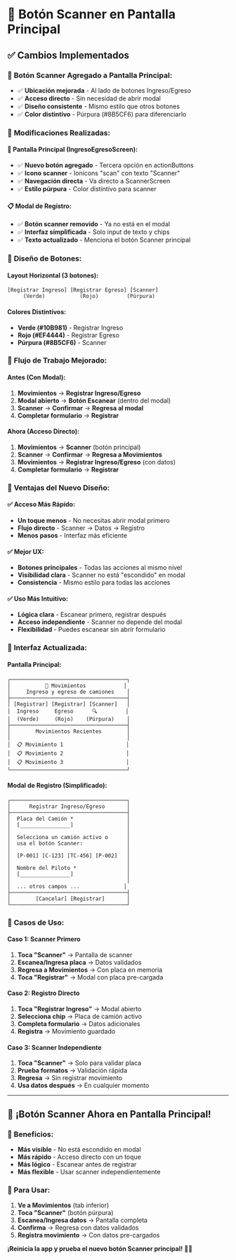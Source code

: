 # 📱 Botón Scanner en Pantalla Principal

## ✅ **Cambios Implementados**

### 🎯 **Botón Scanner Agregado a Pantalla Principal:**
- ✅ **Ubicación mejorada** - Al lado de botones Ingreso/Egreso
- ✅ **Acceso directo** - Sin necesidad de abrir modal
- ✅ **Diseño consistente** - Mismo estilo que otros botones
- ✅ **Color distintivo** - Púrpura (#8B5CF6) para diferenciarlo

### 🔧 **Modificaciones Realizadas:**

#### **📱 Pantalla Principal (IngresoEgresoScreen):**
- ✅ **Nuevo botón agregado** - Tercera opción en actionButtons
- ✅ **Icono scanner** - Ionicons "scan" con texto "Scanner"
- ✅ **Navegación directa** - Va directo a ScannerScreen
- ✅ **Estilo púrpura** - Color distintivo para scanner

#### **📋 Modal de Registro:**
- ✅ **Botón scanner removido** - Ya no está en el modal
- ✅ **Interfaz simplificada** - Solo input de texto y chips
- ✅ **Texto actualizado** - Menciona el botón Scanner principal

### 🎨 **Diseño de Botones:**

#### **Layout Horizontal (3 botones):**
```
[Registrar Ingreso] [Registrar Egreso] [Scanner]
     (Verde)           (Rojo)         (Púrpura)
```

#### **Colores Distintivos:**
- **Verde (#10B981)** - Registrar Ingreso
- **Rojo (#EF4444)** - Registrar Egreso  
- **Púrpura (#8B5CF6)** - Scanner

### 🚀 **Flujo de Trabajo Mejorado:**

#### **Antes (Con Modal):**
1. **Movimientos** → **Registrar Ingreso/Egreso**
2. **Modal abierto** → **Botón Escanear** (dentro del modal)
3. **Scanner** → **Confirmar** → **Regresa al modal**
4. **Completar formulario** → **Registrar**

#### **Ahora (Acceso Directo):**
1. **Movimientos** → **Scanner** (botón principal)
2. **Scanner** → **Confirmar** → **Regresa a Movimientos**
3. **Movimientos** → **Registrar Ingreso/Egreso** (con datos)
4. **Completar formulario** → **Registrar**

### 🎯 **Ventajas del Nuevo Diseño:**

#### **✅ Acceso Más Rápido:**
- **Un toque menos** - No necesitas abrir modal primero
- **Flujo directo** - Scanner → Datos → Registro
- **Menos pasos** - Interfaz más eficiente

#### **✅ Mejor UX:**
- **Botones principales** - Todas las acciones al mismo nivel
- **Visibilidad clara** - Scanner no está "escondido" en modal
- **Consistencia** - Mismo estilo para todas las acciones

#### **✅ Uso Más Intuitivo:**
- **Lógica clara** - Escanear primero, registrar después
- **Acceso independiente** - Scanner no depende del modal
- **Flexibilidad** - Puedes escanear sin abrir formulario

### 📱 **Interfaz Actualizada:**

#### **Pantalla Principal:**
```
┌─────────────────────────────────────┐
│           🚛 Movimientos            │
│     Ingreso y egreso de camiones    │
├─────────────────────────────────────┤
│ [Registrar] [Registrar] [Scanner]   │
│  Ingreso     Egreso      🔍         │
│  (Verde)     (Rojo)    (Púrpura)    │
├─────────────────────────────────────┤
│        Movimientos Recientes        │
│                                     │
│  📋 Movimiento 1                    │
│  📋 Movimiento 2                    │
│  📋 Movimiento 3                    │
└─────────────────────────────────────┘
```

#### **Modal de Registro (Simplificado):**
```
┌─────────────────────────────────────┐
│      Registrar Ingreso/Egreso       │
├─────────────────────────────────────┤
│  Placa del Camión *                 │
│  [________________]                 │
│                                     │
│  Selecciona un camión activo o      │
│  usa el botón Scanner:              │
│                                     │
│  [P-001] [C-123] [TC-456] [P-002]   │
│                                     │
│  Nombre del Piloto *                │
│  [________________]                 │
│                                     │
│  ... otros campos ...              │
├─────────────────────────────────────┤
│        [Cancelar] [Registrar]       │
└─────────────────────────────────────┘
```

### 🔄 **Casos de Uso:**

#### **Caso 1: Scanner Primero**
1. **Toca "Scanner"** → Pantalla de scanner
2. **Escanea/Ingresa placa** → Datos validados
3. **Regresa a Movimientos** → Con placa en memoria
4. **Toca "Registrar"** → Modal con placa pre-cargada

#### **Caso 2: Registro Directo**
1. **Toca "Registrar Ingreso"** → Modal abierto
2. **Selecciona chip** → Placa de camión activo
3. **Completa formulario** → Datos adicionales
4. **Registra** → Movimiento guardado

#### **Caso 3: Scanner Independiente**
1. **Toca "Scanner"** → Solo para validar placa
2. **Prueba formatos** → Validación rápida
3. **Regresa** → Sin registrar movimiento
4. **Usa datos después** → En cualquier momento

---

## 🎉 **¡Botón Scanner Ahora en Pantalla Principal!**

### **🚀 Beneficios:**
- **Más visible** - No está escondido en modal
- **Más rápido** - Acceso directo con un toque
- **Más lógico** - Escanear antes de registrar
- **Más flexible** - Usar scanner independientemente

### **📱 Para Usar:**
1. **Ve a Movimientos** (tab inferior)
2. **Toca "Scanner"** (botón púrpura)
3. **Escanea/Ingresa datos** → Pantalla completa
4. **Confirma** → Regresa con datos validados
5. **Registra movimiento** → Con datos pre-cargados

**¡Reinicia la app y prueba el nuevo botón Scanner principal!** 📱✨
